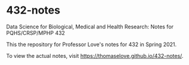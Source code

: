 # 432-notes

Data Science for Biological, Medical and Health Research: Notes for PQHS/CRSP/MPHP 432

This the repository for Professor Love's notes for 432 in Spring 2021.

To view the actual notes, visit https://thomaselove.github.io/432-notes/.
